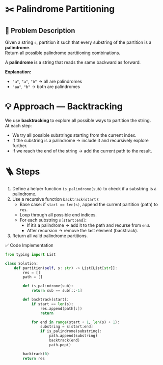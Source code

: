 # ✂️ Palindrome Partitioning

## 🧩 Problem Description
Given a string `s`, partition it such that every substring of the partition is a **palindrome**.  
Return all possible palindrome partitioning combinations.

A **palindrome** is a string that reads the same backward as forward.

**Explanation:**
- `"a"`, `"a"`, `"b"` → all are palindromes  
- `"aa"`, `"b"` → both are palindromes  

# 💡 Approach — Backtracking

We use **backtracking** to explore all possible ways to partition the string.  
At each step:
- We try all possible substrings starting from the current index.
- If the substring is a palindrome → include it and recursively explore further.
- If we reach the end of the string → add the current path to the result.

# 🪜 Steps
1. Define a helper function `is_palindrome(sub)` to check if a substring is a palindrome.
2. Use a recursive function `backtrack(start)`:
   - Base case: if `start == len(s)`, append the current partition (path) to `res`.
   - Loop through all possible end indices.
   - For each substring `s[start:end]`:
     - If it’s a palindrome → add it to the path and recurse from `end`.
     - After recursion → remove the last element (backtrack).
3. Return all valid palindrome partitions.

 ✅ Code Implementation

```python
from typing import List

class Solution:
    def partition(self, s: str) -> List[List[str]]:
        res = []
        path = []

        def is_palindrome(sub):
            return sub == sub[::-1]

        def backtrack(start):
            if start == len(s):
                res.append(path[:])
                return

            for end in range(start + 1, len(s) + 1):
                substring = s[start:end]
                if is_palindrome(substring):
                    path.append(substring)
                    backtrack(end)
                    path.pop()

        backtrack(0)
        return res
